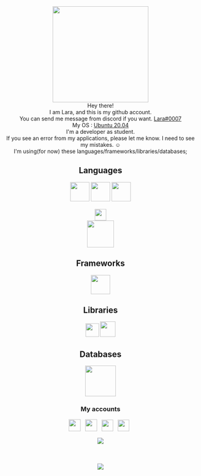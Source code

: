 <div align='center'><img height="250" src="https://user-images.githubusercontent.com/92058409/147273348-9a55516c-b262-4420-bad8-c6f2c416d275.png">
<br>
Hey there! <br>
I am Lara, and this is my github account. <br>
You can send me message from discord if you want. <a href="https://discord.gg/wpXgvRxzpf">Lara#0007</a> <br>
My OS : <a href="https://ubuntu.com">Ubuntu 20.04</a> <br>
I'm a developer as student. <br>
If you see an error from my applications, please let me know. I need to see my mistakes. ☺️ <br>
I'm using(for now) these languages/frameworks/libraries/databases; <br>
  <h2>Languages</h2>
<img height="50" src="https://user-images.githubusercontent.com/92058409/137537440-14e8a7b5-31f9-46ed-a2a3-266237c37c43.png"> 
<img height="50" src="https://user-images.githubusercontent.com/92058409/137537504-1e9519ed-52df-4b4c-bc7a-2353e66ba135.png"> 
<img height="50" src="https://user-images.githubusercontent.com/92058409/137537534-309f079e-ac98-497e-a005-a7c627bf127c.png"> <br> <br>
<img height="30" src="https://user-images.githubusercontent.com/92058409/137537739-d5cf18d6-c2a0-4808-a4ab-fa48419a4610.png"> <br>
<img height="70" src="https://user-images.githubusercontent.com/92058409/137538045-8a9609a0-9651-4e2e-9aae-fd494464fc70.png">
  <h2>Frameworks</h2>
<img height="50" src="https://user-images.githubusercontent.com/92058409/137539388-ed47139c-9436-48ca-a091-23f4df248d09.png"> 
  <h2>Libraries</h2>
<img height="35" src="https://user-images.githubusercontent.com/92058409/137538834-3b19398f-b932-4c0e-8b16-fa716981de99.png">
<img height="40" src="https://user-images.githubusercontent.com/92058409/137539596-b4ba91d7-2c49-41fc-8e8e-b7160ef87e3b.png">
  <h2>Databases</h2>
<img height="80" src="https://user-images.githubusercontent.com/92058409/137540022-d8a84e6f-c730-4c9c-abf9-ae6b9fd14cc2.png"> 
</div>

### <p align='center'>My accounts</p>

<p align='center'>
<a href="https://steamcommunity.com/id/Larcely/"><img height="31" src="https://i.ibb.co/yYCj0kq/steam-96px.png"></a>&nbsp;&nbsp;
<a href="https://www.youtube.com/c/Lijaya"><img height="31" src="https://i.ibb.co/KG38DWT/youtube-squared-96px.png"></a>&nbsp;&nbsp;
<a href="https://data.typeracer.com/pit/profile?user=goddess_111"><img height="30" src="https://user-images.githubusercontent.com/92058409/137597812-1b8f2303-2d9f-4ecb-ac4c-2403673a1495.jpeg"></a>&nbsp;&nbsp;
<a href="https://discord.gg/pkVystvwa9"><img height="30" src="https://user-images.githubusercontent.com/92058409/137994815-c511cd7a-9682-4105-8b7b-4fd562be5a58.png"></a>&nbsp;&nbsp;

</p>


<div align='center'>
<img src='https://github-readme-stats.vercel.app/api?username=larcely&show_icons=true&theme=radical'>
</div>
<br> <br> <br>
<div align='center'>
<img src='https://github-readme-stats.vercel.app/api/top-langs/?username=larcely'>
</div>
